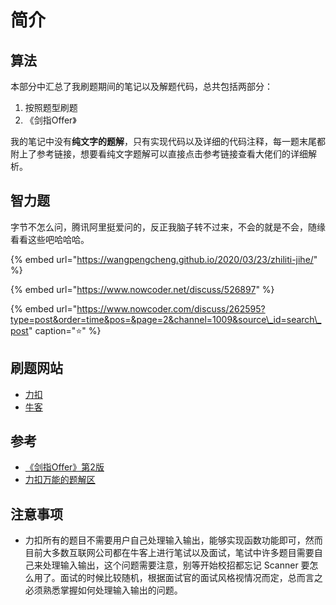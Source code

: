 # 简介

## 算法

本部分中汇总了我刷题期间的笔记以及解题代码，总共包括两部分：

1. 按照题型刷题
2. 《剑指Offer》

我的笔记中没有**纯文字的题解**，只有实现代码以及详细的代码注释，每一题末尾都附上了参考链接，想要看纯文字题解可以直接点击参考链接查看大佬们的详细解析。

## 智力题

字节不怎么问，腾讯阿里挺爱问的，反正我脑子转不过来，不会的就是不会，随缘看看这些吧哈哈哈。

{% embed url="https://wangpengcheng.github.io/2020/03/23/zhiliti-jihe/" %}

{% embed url="https://www.nowcoder.net/discuss/526897" %}

{% embed url="https://www.nowcoder.com/discuss/262595?type=post&order=time&pos=&page=2&channel=1009&source\_id=search\_post" caption="⭐️" %}

## 刷题网站

* [力扣](https://leetcode-cn.com/)
* [牛客](https://www.nowcoder.com/activity/oj)

## 参考

* [《剑指Offer》第2版](https://book.douban.com/subject/27008702/)
* [力扣万能的题解区](https://leetcode-cn.com/)

## 注意事项

* 力扣所有的题目不需要用户自己处理输入输出，能够实现函数功能即可，然而目前大多数互联网公司都在牛客上进行笔试以及面试，笔试中许多题目需要自己来处理输入输出，这个问题需要注意，别等开始校招都忘记 Scanner 要怎么用了。面试的时候比较随机，根据面试官的面试风格视情况而定，总而言之必须熟悉掌握如何处理输入输出的问题。


